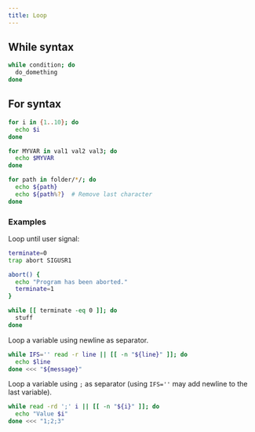 ```yaml
---
title: Loop
---
```


## While syntax

```bash
while condition; do
  do_domething
done
```

## For syntax

```bash
for i in {1..10}; do
  echo $i
done

for MYVAR in val1 val2 val3; do
  echo $MYVAR
done

for path in folder/*/; do
  echo ${path}
  echo ${path%?}  # Remove last character
done
```

### Examples

Loop until user signal:

```bash
terminate=0
trap abort SIGUSR1

abort() {
  echo "Program has been aborted."
  terminate=1
}

while [[ terminate -eq 0 ]]; do
  stuff
done
```

Loop a variable using newline as separator.

```bash
while IFS='' read -r line || [[ -n "${line}" ]]; do
  echo $line
done <<< "${message}"
```

Loop a variable using `;` as separator (using `IFS=''` may add newline to the last variable).

```bash
while read -rd ';' i || [[ -n "${i}" ]]; do
  echo "Value $i"
done <<< "1;2;3"
```

